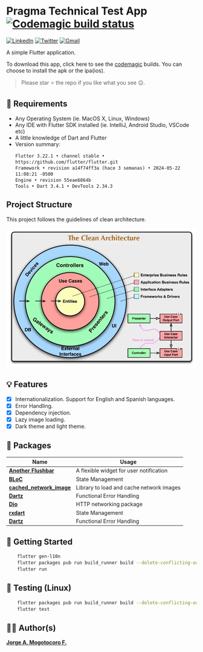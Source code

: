 # Pragma Technical Test App [![Codemagic build status](https://api.codemagic.io/apps/637a5c08444d38c6a4423669/637a5c08444d38c6a4423668/status_badge.svg)](https://codemagic.io/apps/637a5c08444d38c6a4423669/637a5c08444d38c6a4423668/latest_build)

[![LinkedIn](https://img.shields.io/badge/LinkedIn-0077B5?style=for-the-badge&logo=linkedin&logoColor=white)](https://www.linkedin.com/in/jorgemogotocoro/) [![Twitter](https://img.shields.io/badge/Twitter-1DA1F2?style=for-the-badge&logo=twitter&logoColor=white)](https://twitter.com/MogotocoroJorge) [![Gmail](https://img.shields.io/badge/Gmail-D14836?style=for-the-badge&logo=gmail&logoColor=white)](mailto:jorgemogotocoro05@outlook.es)

A simple Flutter application.

To download this app, click here to see the [codemagic](https://codemagic.io/app/637a5c08444d38c6a4423669/build/637b913e444d3860da9f0187) builds. You can choose to install the apk or the ipa(ios).

> Please star ⭐ the repo if you like what you see 😉.

## 📝 Requirements

- Any Operating System (ie. MacOS X, Linux, Windows)
- Any IDE with Flutter SDK installed (ie. IntelliJ, Android Studio, VSCode etc)
- A little knowledge of Dart and Flutter
- Version summary:
    ```
    Flutter 3.22.1 • channel stable • https://github.com/flutter/flutter.git
    Framework • revision a14f74ff3a (hace 3 semanas) • 2024-05-22 11:08:21 -0500
    Engine • revision 55eae6864b
    Tools • Dart 3.4.1 • DevTools 2.34.3
    ```

## Project Structure

This project follows the guidelines of clean architecture.

![CleanArchitecture](screenshots/CleanArchitecture.webp)

## 💡 Features

- [x] Internationalization. Support for English and Spanish languages.
- [x] Error Handling.
- [x] Dependency injection.
- [x] Lazy image loading.
- [x] Dark theme and light theme.

## 🔌 Packages

| Name                                                                              | Usage                                               |
| --------------------------------------------------------------------------------- | --------------------------------------------------- |
| [**Another Flushbar**](https://pub.dev/packages/another_flushbar)                 | A flexible widget for user notification             |
| [**BLoC**](https://pub.dev/packages/bloc)                                         | State Management                                    |
| [**cached_network_image**](https://pub.dev/packages/cached_network_image)         | Library to load and cache network images            |
| [**Dartz**](https://pub.dev/packages/dartz)                                       | Functional Error Handling                           |
| [**Dio**](https://pub.dev/packages/dio)                                           | HTTP networking package                             |
| [**rxdart**](https://pub.dev/packages/rxdart)                                     | State Management                                    |
| [**Dartz**](https://pub.dev/packages/dartz)                                       | Functional Error Handling                           |

## 🚀 Getting Started

```bash
    flutter gen-l10n
    flutter packages pub run build_runner build --delete-conflicting-outputs
    flutter run
````

## 🧪 Testing (Linux)

```bash
    flutter packages pub run build_runner build --delete-conflicting-outputs
    flutter test
````

## 👨‍💻 Author(s)

[**Jorge A. Mogotocoro F.**](https://www.linkedin.com/in/jorgemogotocoro/)

